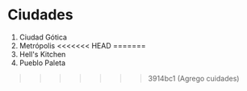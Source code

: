 # Ciudades

1. Ciudad Gótica
2. Metrópolis
<<<<<<< HEAD
=======
3. Hell's Kitchen
4. Pueblo Paleta
>>>>>>> 3914bc1 (Agrego cuidades)

